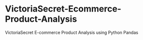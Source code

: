 # VictoriaSecret-Ecommerce-Product-Analysis
VictoriaSecret E-commerce Product Analysis using Python Pandas
